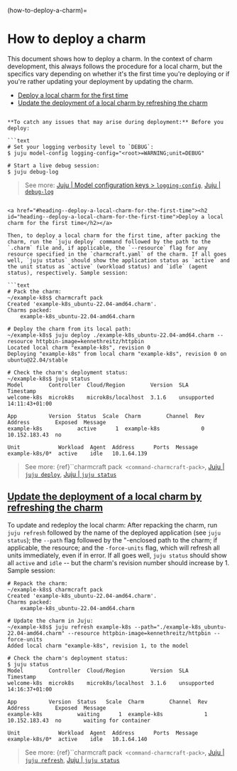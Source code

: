 (how-to-deploy-a-charm)=
# How to deploy a charm

This document shows how to deploy a charm. In the context of charm development, this always follows the procedure for a local charm, but the specifics vary depending on whether it's the first time you're deploying or if you're rather updating your deployment by updating the charm. 

- [Deploy a local charm for the first time](#heading--deploy-a-local-charm-for-the-first-time)
- [Update the deployment of a local charm by refreshing the charm](#heading--update-the-deployment-of-a-local-charm-by-refreshing-the-charm)

```{tip}

**To catch any issues that may arise during deployment:** Before you deploy: 

```text
# Set your logging verbosity level to `DEBUG`:
$ juju model-config logging-config="<root>=WARNING;unit=DEBUG"

# Start a live debug session:
$ juju debug-log
```

> See more: [Juju | Model configuration keys > `logging-config`](https://juju.is/docs/juju/list-of-model-configuration-keys#heading--logging-config), [Juju | `debug-log`](https://juju.is/docs/juju/juju-debug-log)

```

<a href="#heading--deploy-a-local-charm-for-the-first-time"><h2 id="heading--deploy-a-local-charm-for-the-first-time">Deploy a local charm for the first time</h2></a>

Then, to deploy a local charm for the first time, after packing the charm, run the `juju deploy` command followed by the path to the `.charm` file and, if applicable, the `--resource` flag for any resource specified in the `charmcraft.yaml` of the charm. If all goes well, `juju status` should show the application status as `active` and the unit status as `active` (workload status) and `idle` (agent status), respectively. Sample session:

```text
# Pack the charm:
~/example-k8s$ charmcraft pack
Created 'example-k8s_ubuntu-22.04-amd64.charm'.                                                                                                                                              
Charms packed:                                                                                                                                                                               
    example-k8s_ubuntu-22.04-amd64.charm 

# Deploy the charm from its local path:
~/example-k8s$ juju deploy ./example-k8s_ubuntu-22.04-amd64.charm --resource httpbin-image=kennethreitz/httpbin
Located local charm "example-k8s", revision 0
Deploying "example-k8s" from local charm "example-k8s", revision 0 on ubuntu@22.04/stable

# Check the charm's deployment status:
~/example-k8s$ juju status
Model        Controller  Cloud/Region        Version  SLA          Timestamp
welcome-k8s  microk8s    microk8s/localhost  3.1.6    unsupported  14:11:43+01:00

App          Version  Status  Scale  Charm        Channel  Rev  Address        Exposed  Message
example-k8s           active      1  example-k8s             0  10.152.183.43  no       

Unit            Workload  Agent  Address      Ports  Message
example-k8s/0*  active    idle   10.1.64.139         
```

> See more: {ref}``charmcraft pack` <command-charmcraft-pack>`,  [Juju | `juju deploy`](https://juju.is/docs/juju/juju-deploy), [Juju | `juju status`](https://juju.is/docs/juju/juju-status)

<a href="#heading--update-the-deployment-of-a-local-charm-by-refreshing-the-charm"><h2 id="heading--update-the-deployment-of-a-local-charm-by-refreshing-the-charm">Update the deployment of a local charm by refreshing the charm</h2></a>

To update and redeploy the local charm: After repacking the charm, run `juju refresh` followed by the name of the deployed application (see `juju status`); the `--path` flag followed by the "-enclosed path to the charm; if applicable, the resource; and the `-force-units` flag, which will refresh all units immediately, even if in error. If all goes well, `juju status` should show all `active` and `idle` -- but the charm's revision number should increase by 1. Sample session:

```text
# Repack the charm:
~/example-k8s$ charmcraft pack
Created 'example-k8s_ubuntu-22.04-amd64.charm'.                                              
Charms packed:                                                                               
    example-k8s_ubuntu-22.04-amd64.charm   

# Update the charm in Juju:
~/example-k8s$ juju refresh example-k8s --path="./example-k8s_ubuntu-22.04-amd64.charm" --resource httpbin-image=kennethreitz/httpbin --force-units
Added local charm "example-k8s", revision 1, to the model

# Check the charm's deployment status:
$ juju status
Model        Controller  Cloud/Region        Version  SLA          Timestamp
welcome-k8s  microk8s    microk8s/localhost  3.1.6    unsupported  14:16:37+01:00

App          Version  Status   Scale  Charm        Channel  Rev  Address        Exposed  Message
example-k8s           waiting      1  example-k8s             1  10.152.183.43  no       waiting for container

Unit            Workload  Agent  Address      Ports  Message
example-k8s/0*  active    idle   10.1.64.140         

```


> See more: {ref}``charmcraft pack` <command-charmcraft-pack>`, [Juju | `juju refresh`](https://juju.is/docs/juju/juju-refresh), [Juju | `juju status`](https://juju.is/docs/juju/juju-status)